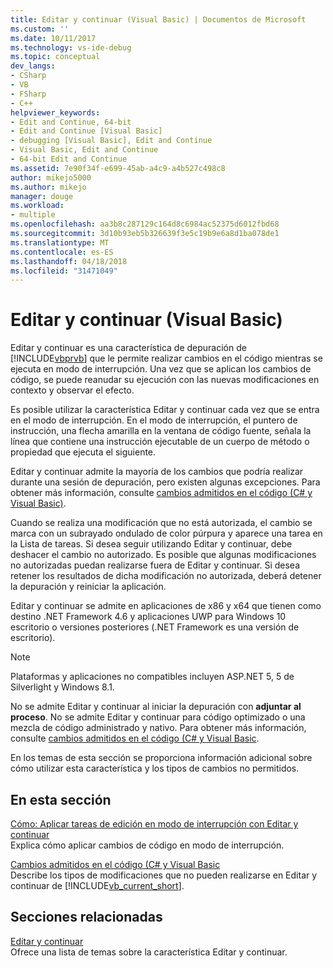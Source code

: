 ```yaml
---
title: Editar y continuar (Visual Basic) | Documentos de Microsoft
ms.custom: ''
ms.date: 10/11/2017
ms.technology: vs-ide-debug
ms.topic: conceptual
dev_langs:
- CSharp
- VB
- FSharp
- C++
helpviewer_keywords:
- Edit and Continue, 64-bit
- Edit and Continue [Visual Basic]
- debugging [Visual Basic], Edit and Continue
- Visual Basic, Edit and Continue
- 64-bit Edit and Continue
ms.assetid: 7e90f34f-e699-45ab-a4c9-a4b527c498c8
author: mikejo5000
ms.author: mikejo
manager: douge
ms.workload:
- multiple
ms.openlocfilehash: aa3b8c287129c164d8c6984ac52375d6012fbd68
ms.sourcegitcommit: 3d10b93eb5b326639f3e5c19b9e6a8d1ba078de1
ms.translationtype: MT
ms.contentlocale: es-ES
ms.lasthandoff: 04/18/2018
ms.locfileid: "31471049"
---
```

# <a name="edit-and-continue-visual-basic"></a>Editar y continuar (Visual Basic)
Editar y continuar es una característica de depuración de [!INCLUDE[vbprvb](../code-quality/includes/vbprvb_md.md)] que le permite realizar cambios en el código mientras se ejecuta en modo de interrupción. Una vez que se aplican los cambios de código, se puede reanudar su ejecución con las nuevas modificaciones en contexto y observar el efecto.  
  
 Es posible utilizar la característica Editar y continuar cada vez que se entra en el modo de interrupción. En el modo de interrupción, el puntero de instrucción, una flecha amarilla en la ventana de código fuente, señala la línea que contiene una instrucción ejecutable de un cuerpo de método o propiedad que ejecuta el siguiente.

 Editar y continuar admite la mayoría de los cambios que podría realizar durante una sesión de depuración, pero existen algunas excepciones. Para obtener más información, consulte [cambios admitidos en el código (C# y Visual Basic)](../debugger/supported-code-changes-csharp.md).   
  
 Cuando se realiza una modificación que no está autorizada, el cambio se marca con un subrayado ondulado de color púrpura y aparece una tarea en la Lista de tareas. Si desea seguir utilizando Editar y continuar, debe deshacer el cambio no autorizado. Es posible que algunas modificaciones no autorizadas puedan realizarse fuera de Editar y continuar. Si desea retener los resultados de dicha modificación no autorizada, deberá detener la depuración y reiniciar la aplicación.  
  
 Editar y continuar se admite en aplicaciones de x86 y x64 que tienen como destino .NET Framework 4.6 y aplicaciones UWP para Windows 10 escritorio o versiones posteriores (.NET Framework es una versión de escritorio).

 > [!NOTE]
 > Plataformas y aplicaciones no compatibles incluyen ASP.NET 5, 5 de Silverlight y Windows 8.1.
  
 No se admite Editar y continuar al iniciar la depuración con **adjuntar al proceso**. No se admite Editar y continuar para código optimizado o una mezcla de código administrado y nativo. Para obtener más información, consulte [cambios admitidos en el código (C# y Visual Basic](../debugger/supported-code-changes-csharp.md).
  
 En los temas de esta sección se proporciona información adicional sobre cómo utilizar esta característica y los tipos de cambios no permitidos.  
  
## <a name="in-this-section"></a>En esta sección  
 [Cómo: Aplicar tareas de edición en modo de interrupción con Editar y continuar](../debugger/how-to-apply-edits-in-break-mode-with-edit-and-continue.md)  
 Explica cómo aplicar cambios de código en modo de interrupción.  
  
 [Cambios admitidos en el código (C# y Visual Basic](../debugger/supported-code-changes-csharp.md)   
 Describe los tipos de modificaciones que no pueden realizarse en Editar y continuar de [!INCLUDE[vb_current_short](../debugger/includes/vb_current_short_md.md)].  
  
## <a name="related-sections"></a>Secciones relacionadas  
 [Editar y continuar](../debugger/edit-and-continue.md)  
 Ofrece una lista de temas sobre la característica Editar y continuar.